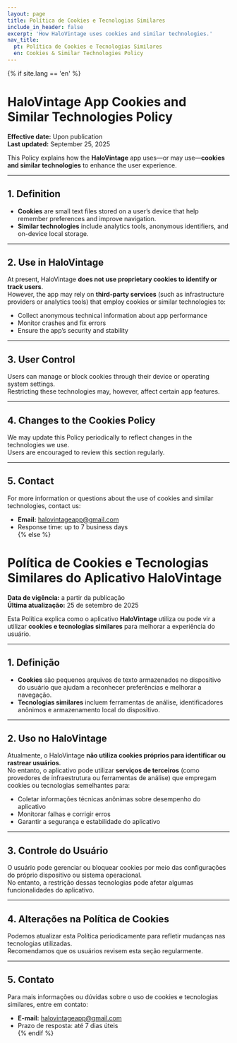 ```yaml
---
layout: page
title: Política de Cookies e Tecnologias Similares
include_in_header: false
excerpt: 'How HaloVintage uses cookies and similar technologies.'
nav_title:
  pt: Política de Cookies e Tecnologias Similares
  en: Cookies & Similar Technologies Policy
---
```

{% if site.lang == 'en' %}
# HaloVintage App Cookies and Similar Technologies Policy  

**Effective date:** Upon publication  
**Last updated:** September 25, 2025

This Policy explains how the **HaloVintage** app uses—or may use—**cookies and similar technologies** to enhance the user experience.  

---

## 1. Definition  

- **Cookies** are small text files stored on a user’s device that help remember preferences and improve navigation.  
- **Similar technologies** include analytics tools, anonymous identifiers, and on-device local storage.  

---

## 2. Use in HaloVintage  

At present, HaloVintage **does not use proprietary cookies to identify or track users**.  
However, the app may rely on **third-party services** (such as infrastructure providers or analytics tools) that employ cookies or similar technologies to:  

- Collect anonymous technical information about app performance  
- Monitor crashes and fix errors  
- Ensure the app’s security and stability  

---

## 3. User Control  

Users can manage or block cookies through their device or operating system settings.  
Restricting these technologies may, however, affect certain app features.  

---

## 4. Changes to the Cookies Policy  

We may update this Policy periodically to reflect changes in the technologies we use.  
Users are encouraged to review this section regularly.  

---

## 5. Contact  

For more information or questions about the use of cookies and similar technologies, contact us:  

- **Email:** halovintageapp@gmail.com  
- Response time: up to 7 business days  
{% else %}
# Política de Cookies e Tecnologias Similares do Aplicativo HaloVintage  

**Data de vigência:** a partir da publicação  
**Última atualização:** 25 de setembro de 2025

Esta Política explica como o aplicativo **HaloVintage** utiliza ou pode vir a utilizar **cookies e tecnologias similares** para melhorar a experiência do usuário.  

---

## 1. Definição  

- **Cookies** são pequenos arquivos de texto armazenados no dispositivo do usuário que ajudam a reconhecer preferências e melhorar a navegação.  
- **Tecnologias similares** incluem ferramentas de análise, identificadores anônimos e armazenamento local do dispositivo.  

---

## 2. Uso no HaloVintage  

Atualmente, o HaloVintage **não utiliza cookies próprios para identificar ou rastrear usuários**.  
No entanto, o aplicativo pode utilizar **serviços de terceiros** (como provedores de infraestrutura ou ferramentas de análise) que empregam cookies ou tecnologias semelhantes para:  

- Coletar informações técnicas anônimas sobre desempenho do aplicativo  
- Monitorar falhas e corrigir erros  
- Garantir a segurança e estabilidade do aplicativo  

---

## 3. Controle do Usuário  

O usuário pode gerenciar ou bloquear cookies por meio das configurações do próprio dispositivo ou sistema operacional.  
No entanto, a restrição dessas tecnologias pode afetar algumas funcionalidades do aplicativo.  

---

## 4. Alterações na Política de Cookies  

Podemos atualizar esta Política periodicamente para refletir mudanças nas tecnologias utilizadas.  
Recomendamos que os usuários revisem esta seção regularmente.  

---

## 5. Contato  

Para mais informações ou dúvidas sobre o uso de cookies e tecnologias similares, entre em contato:  

- **E-mail:** halovintageapp@gmail.com  
- Prazo de resposta: até 7 dias úteis  
{% endif %}
